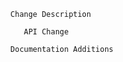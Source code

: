 <!-- PLEASE FILL OUT THE FOLLOWING MARKDOWN TEMPLATE --><!-- PR title alone should be sufficient to understand changes. -->
      Change Description 
<!-- Describe your changes, their justification, AND their impact. Reference issues or pull requests where possible (use '#XX' or 'GH-XX'  where XX is the issue or pull request number). -->
         API Change
<!-- checked [x] = API changes; unchecked [ ] = no changes, ignore this 
section --><!-- If this PR introduces API changes, please describe the changes here. What will developers need to know before upgrading to this version? -->
      Documentation Additions
<!-- checked [x] = Documentation changes; unchecked [ ] = no changes, ignore this section --><!-- Describe what must be added to the documentation after merge. -->
